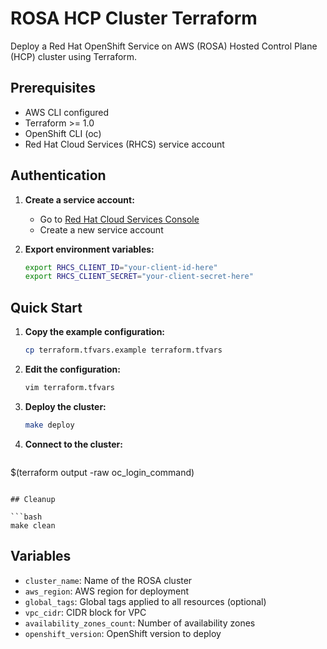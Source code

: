 # ROSA HCP Cluster Terraform

Deploy a Red Hat OpenShift Service on AWS (ROSA) Hosted Control Plane (HCP) cluster using Terraform.

## Prerequisites

- AWS CLI configured
- Terraform >= 1.0
- OpenShift CLI (oc)
- Red Hat Cloud Services (RHCS) service account

## Authentication

1. **Create a service account:**
   - Go to [Red Hat Cloud Services Console](https://console.redhat.com/iam/service-accounts)
   - Create a new service account
   
2. **Export environment variables:**
   ```bash
   export RHCS_CLIENT_ID="your-client-id-here"
   export RHCS_CLIENT_SECRET="your-client-secret-here"
   ```

## Quick Start

1. **Copy the example configuration:**
   ```bash
   cp terraform.tfvars.example terraform.tfvars
   ```

2. **Edit the configuration:**
   ```bash
   vim terraform.tfvars
   ```

3. **Deploy the cluster:**
   ```bash
   make deploy
   ```

4. **Connect to the cluster:**
   ```bash
  $(terraform output -raw oc_login_command)
   ```

## Cleanup

```bash
make clean
```

## Variables

- `cluster_name`: Name of the ROSA cluster
- `aws_region`: AWS region for deployment
- `global_tags`: Global tags applied to all resources (optional)
- `vpc_cidr`: CIDR block for VPC
- `availability_zones_count`: Number of availability zones
- `openshift_version`: OpenShift version to deploy 
